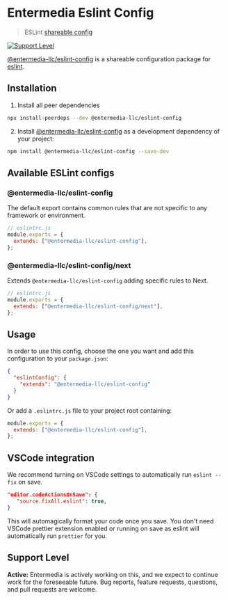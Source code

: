 # Entermedia Eslint Config

> ESLint [shareable config](https://github.com/Entermedia-LLC/eslint-config)

[![Support Level](https://img.shields.io/badge/support-active-green.svg)](#support-level)

[@entermedia-llc/eslint-config](https://github.com/Entermedia-LLC/eslint-config) is a shareable configuration package for [eslint](http://eslint.org).

## Installation

1. Install all peer dependencies

```sh
npx install-peerdeps --dev @entermedia-llc/eslint-config
```

2. Install [@entermedia-llc/eslint-config](https://github.com/Entermedia-LLC/eslint-config) as a development dependency of your project:

```sh
npm install @entermedia-llc/eslint-config --save-dev
```

## Available ESLint configs

### @entermedia-llc/eslint-config

The default export contains common rules that are not specific to any framework or environment.

```js
// eslintrc.js
module.exports = {
  extends: ["@entermedia-llc/eslint-config"],
};
```

### @entermedia-llc/eslint-config/next

Extends `@entermedia-llc/eslint-config` adding specific rules to Next.

```js
// eslintrc.js
module.exports = {
  extends: ["@entermedia-llc/eslint-config/next"],
};
```

## Usage

In order to use this config, choose the one you want and add this configuration to your `package.json`:

```json
{
  "eslintConfig": {
    "extends": "@entermedia-llc/eslint-config"
  }
}
```

Or add a `.eslintrc.js` file to your project root containing:

```js
module.exports = {
  extends: ["@entermedia-llc/eslint-config"],
};
```

## VSCode integration

We recommend turning on VSCode settings to automatically run `eslint --fix` on save.

```json
"editor.codeActionsOnSave": {
   "source.fixAll.eslint": true,
}
```

This will automagically format your code once you save. You don't need VSCode prettier extension enabled or running on save as eslint will automatically run `prettier` for you.

## Support Level

**Active:** Entermedia is actively working on this, and we expect to continue work for the foreseeable future. Bug reports, feature requests, questions, and pull requests are welcome.
